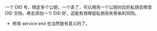一个 DID 号，绑定多个公钥，一个丢了，可以用另一个公钥对应的私钥去修改 DID 文档，再去添加一个 DID 好，这能有效降低私钥丢失带来的风险。

- 修改 service end 也当然是有意义的了。
